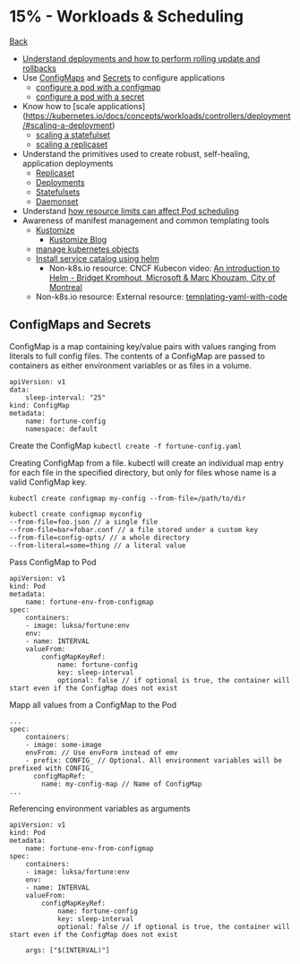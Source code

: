# 15% - Workloads & Scheduling
[Back](../README.md)

* [Understand deployments and how to perform rolling update and rollbacks](https://kubernetes.io/docs/concepts/workloads/controllers/deployment/)
* Use [ConfigMaps](https://kubernetes.io/docs/concepts/configuration/configmap/) and [Secrets](https://kubernetes.io/docs/concepts/configuration/secret/) to configure applications
    -   [configure a pod with a configmap](https://kubernetes.io/docs/tasks/configure-pod-container/configure-pod-configmap/)
    -   [configure a pod with a secret](https://kubernetes.io/docs/tasks/inject-data-application/distribute-credentials-secure/)
* Know how to [scale applications]
(https://kubernetes.io/docs/concepts/workloads/controllers/deployment/#scaling-a-deployment)
    -   [scaling a statefulset](https://kubernetes.io/docs/tasks/run-application/scale-stateful-set/)
    -   [scaling a replicaset](https://kubernetes.io/docs/concepts/workloads/controllers/replicaset/#scaling-a-replicaset)
* Understand the primitives used to create robust, self-healing, application deployments
    -   [Replicaset](https://kubernetes.io/docs/concepts/workloads/controllers/replicaset/)
    -   [Deployments](https://kubernetes.io/docs/concepts/workloads/controllers/deployment/)
    -   [Statefulsets](https://kubernetes.io/docs/concepts/workloads/controllers/statefulset/)
    -   [Daemonset](https://kubernetes.io/docs/concepts/workloads/controllers/daemonset/)
* Understand [how resource limits can affect Pod scheduling](https://kubernetes.io/docs/concepts/configuration/manage-resources-containers/#how-pods-with-resource-requests-are-scheduled)
* Awareness of manifest management and common templating tools
    -   [Kustomize](https://kubernetes.io/docs/tasks/manage-kubernetes-objects/kustomization/)
        -   [Kustomize Blog](https://kubernetes.io/blog/2018/05/29/introducing-kustomize-template-free-configuration-customization-for-kubernetes/)
    -   [manage kubernetes objects](https://kubernetes.io/docs/tasks/manage-kubernetes-objects/)
    -   [Install service catalog using helm](https://kubernetes.io/docs/tasks/service-catalog/install-service-catalog-using-helm/)
        -   Non-k8s.io resource: CNCF Kubecon video: [An introduction to Helm - Bridget Kromhout, Microsoft & Marc Khouzam, City of Montreal](https://youtu.be/x2w6T0sE50w?list=PLj6h78yzYM2O1wlsM-Ma-RYhfT5LKq0XC)
    -   Non-k8s.io resource: External resource: [templating-yaml-with-code](https://learnk8s.io/templating-yaml-with-code)

## ConfigMaps and Secrets

ConfigMap is a map containing key/value pairs with values ranging from literals to full config files.
The contents of a ConfigMap are passed to containers as either environment variables or as files in a volume.

```
apiVersion: v1
data:
    sleep-interval: "25"
kind: ConfigMap
metadata:
    name: fortune-config
    namespace: default
```

Create the ConfigMap
`kubectl create -f fortune-config.yaml`

Creating ConfigMap from a file.
kubectl will create an individual map entry for each file in the specified directory, but only for files whose name is a valid ConfigMap key.

`kubectl create configmap my-config --from-file=/path/to/dir`

```
kubectl create configmap myconfig
--from-file=foo.json // a single file
--from-file=bar=fobar.conf // a file stored under a custom key
--from-file=config-opts/ // a whole directory
--from-literal=some=thing // a literal value
```


Pass ConfigMap to Pod

```
apiVersion: v1
kind: Pod
metadata:
    name: fortune-env-from-configmap
spec:
    containers:
    - image: luksa/fortune:env
    env:
    - name: INTERVAL
    valueFrom:
        configMapKeyRef:
            name: fortune-config
            key: sleep-interval
            optional: false // if optional is true, the container will start even if the ConfigMap does not exist
```

Mapp all values from a ConfigMap to the Pod

```
...
spec:
    containers:
    - image: some-image
    envFrom: // Use envForm instead of emv
    - prefix: CONFIG_ // Optional. All environment variables will be prefixed with CONFIG_
      configMapRef:
        name: my-config-map // Name of ConfigMap
...
```

Referencing environment variables as arguments

```
apiVersion: v1
kind: Pod
metadata:
    name: fortune-env-from-configmap
spec:
    containers:
    - image: luksa/fortune:env
    env:
    - name: INTERVAL
    valueFrom:
        configMapKeyRef:
            name: fortune-config
            key: sleep-interval
            optional: false // if optional is true, the container will start even if the ConfigMap does not exist

    args: ["$(INTERVAL)"]
```

